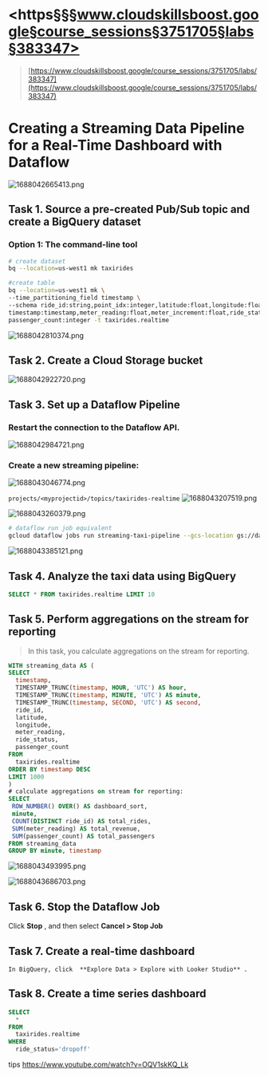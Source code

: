 # <https§§§www.cloudskillsboost.google§course_sessions§3751705§labs§383347>

> [https://www.cloudskillsboost.google/course_sessions/3751705/labs/383347](https://www.cloudskillsboost.google/course_sessions/3751705/labs/383347)

# Creating a Streaming Data Pipeline for a Real-Time Dashboard with Dataflow

![1688042665413.png](./1688042665413.png)

## Task 1. Source a pre-created Pub/Sub topic and create a BigQuery dataset

### Option 1: The command-line tool

```bash
# create dataset
bq --location=us-west1 mk taxirides

#create table
bq --location=us-west1 mk \
--time_partitioning_field timestamp \
--schema ride_id:string,point_idx:integer,latitude:float,longitude:float,\
timestamp:timestamp,meter_reading:float,meter_increment:float,ride_status:string,\
passenger_count:integer -t taxirides.realtime
```

![1688042810374.png](./1688042810374.png)

## Task 2. Create a Cloud Storage bucket

![1688042922720.png](./1688042922720.png)

## Task 3. Set up a Dataflow Pipeline

### Restart the connection to the Dataflow API.

![1688042984721.png](./1688042984721.png)

### Create a new streaming pipeline:

![1688043046774.png](./1688043046774.png)

`projects/<myprojectid>/topics/taxirides-realtime`
![1688043207519.png](./1688043207519.png)

![1688043260379.png](./1688043260379.png)

```bash
# dataflow run job equivalent
gcloud dataflow jobs run streaming-taxi-pipeline --gcs-location gs://dataflow-templates-us-central1/latest/PubSub_to_BigQuery --region us-central1 --max-workers 2 --num-workers 1 --staging-location gs://qwiklabs-gcp-04-1e6a00e42e8a/tmp/ --parameters inputTopic=projects/qwiklabs-gcp-04-1e6a00e42e8a/topics/taxirides-realtime,outputTableSpec=qwiklabs-gcp-04-1e6a00e42e8a:taxirides.realtime
```

 ![1688043385121.png](./1688043385121.png)

## Task 4. Analyze the taxi data using BigQuery

```sql
SELECT * FROM taxirides.realtime LIMIT 10
```

## Task 5. Perform aggregations on the stream for reporting

> In this task, you calculate aggregations on the stream for reporting.

```sql
WITH streaming_data AS (
SELECT
  timestamp,
  TIMESTAMP_TRUNC(timestamp, HOUR, 'UTC') AS hour,
  TIMESTAMP_TRUNC(timestamp, MINUTE, 'UTC') AS minute,
  TIMESTAMP_TRUNC(timestamp, SECOND, 'UTC') AS second,
  ride_id,
  latitude,
  longitude,
  meter_reading,
  ride_status,
  passenger_count
FROM
  taxirides.realtime
ORDER BY timestamp DESC
LIMIT 1000
)
# calculate aggregations on stream for reporting:
SELECT
 ROW_NUMBER() OVER() AS dashboard_sort,
 minute,
 COUNT(DISTINCT ride_id) AS total_rides,
 SUM(meter_reading) AS total_revenue,
 SUM(passenger_count) AS total_passengers
FROM streaming_data
GROUP BY minute, timestamp
```

![1688043493995.png](./1688043493995.png)

![1688043686703.png](./1688043686703.png)

## Task 6. Stop the Dataflow Job

Click  **Stop** , and then select  **Cancel > Stop Job**

## Task 7. Create a real-time dashboard

```
In BigQuery, click  **Explore Data > Explore with Looker Studio** .
```

## Task 8. Create a time series dashboard

```sql
SELECT
  *
FROM
  taxirides.realtime
WHERE
  ride_status='dropoff'
```

tips https://www.youtube.com/watch?v=OQV1skKQ_Lk


